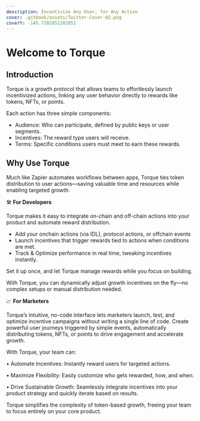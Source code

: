 ```yaml
---
description: Incentivize Any User, for Any Action
cover: .gitbook/assets/Twitter-Cover-02.png
coverY: -145.7282051282051
---
```


# Welcome to Torque

## Introduction

Torque is a growth protocol that allows teams to effortlessly launch incentivized actions, linking any user behavior directly to rewards like tokens, NFTs, or points.

Each action has three simple components:

* Audience: Who can participate, defined by public keys or user segments.
* Incentives: The reward type users will receive.
* Terms: Specific conditions users must meet to earn these rewards.

## Why Use Torque

Much like Zapier automates workflows between apps, Torque ties token distribution to user actions—saving valuable time and resources while enabling targeted growth.

🛠 **For Developers**

Torque makes it easy to integrate on-chain and off-chain actions into your product and automate reward distribution.

* Add your onchain actions (via IDL), protocol actions, or offchain events&#x20;
* Launch incentives that trigger rewards tied to actions when conditions are met.
* Track & Optimize performance in real time, tweaking incentives instantly.

Set it up once, and let Torque manage rewards while you focus on building.

With Torque, you can dynamically adjust growth incentives on the fly—no complex setups or manual distribution needed.

📈 **For Marketers**

Torque’s intuitive, no-code interface lets marketers launch, test, and optimize incentive campaigns without writing a single line of code. Create powerful user journeys triggered by simple events, automatically distributing tokens, NFTs, or points to drive engagement and accelerate growth.

With Torque, your team can:

• Automate Incentives: Instantly reward users for targeted actions.

• Maximize Flexibility: Easily customize who gets rewarded, how, and when.

• Drive Sustainable Growth: Seamlessly integrate incentives into your product strategy and quickly iterate based on results.

Torque simplifies the complexity of token-based growth, freeing your team to focus entirely on your core product.
